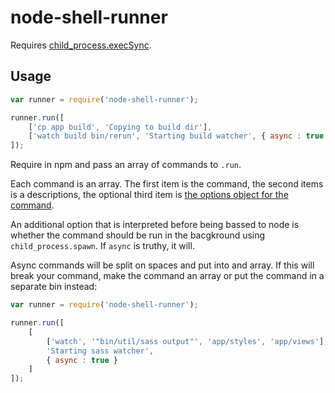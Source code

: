 # node-shell-runner

Requires [child_process.execSync](https://nodejs.org/api/child_process.html#child_process_child_process_execsync_command_options).

## Usage

```javascript
var runner = require('node-shell-runner');

runner.run([
    ['cp app build', 'Copying to build dir'],
    ['watch build bin/rerun', 'Starting build watcher', { async : true }]
]);
```

Require in npm and pass an array of commands to `.run`.

Each command is an array. The first item is the command, the second items is a descriptions, the optional third item
is [the options object for the command](https://nodejs.org/api/child_process.html#child_process_child_process_execsync_command_options).

An additional option that is interpreted before being bassed to node is whether the command should be run in the bacgkround using `child_process.spawn`.
If `async` is truthy, it will.

Async commands will be split on spaces and put into and array. If this will break your command, make the command an
array or put the command in a separate bin instead:

```javascript
var runner = require('node-shell-runner');

runner.run([
    [
        ['watch', '"bin/util/sass output"', 'app/styles', 'app/views'],
        'Starting sass watcher',
        { async : true }
    ]
]);
```
